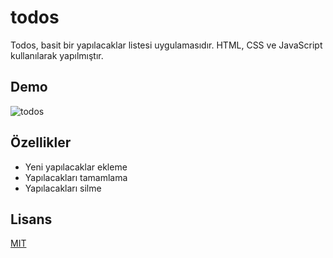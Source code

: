 
# **todos**

Todos, basit bir yapılacaklar listesi uygulamasıdır. HTML, CSS ve JavaScript kullanılarak yapılmıştır.

## Demo

![todos](https://github.com/akiferenw/todos/assets/120742728/077fbb3e-505f-45f1-87a0-272b50823809)

## Özellikler

- Yeni yapılacaklar ekleme
- Yapılacakları tamamlama
- Yapılacakları silme
  
## Lisans

[MIT](https://choosealicense.com/licenses/mit/)

